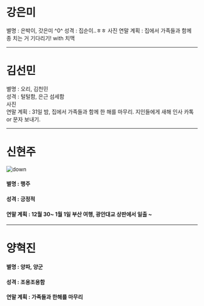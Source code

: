 # 강은미
별명 : 은박이, 갓은미 ^0^
성격 : 집순이..ㅎㅎ 
사진
연말 계획 : 집에서 가족들과 함께 종 치는 거 기다리기! with 치맥



---
# 김선민
별명 : 오리, 김천민<br />
성격 : 털털함, 은근 섬세함 <br />
사진 <br />
연말 계획 : 31일 밤, 집에서 가족들과 함께 한 해를 마무리. 지인들에게 새해 인사 카톡 or 문자 보내기.<br />



---
# 신현주
![down](https://user-images.githubusercontent.com/46036615/50432574-f7ed5480-0915-11e9-8409-433d713b1e2d.jpg)<br />
#### 별명 : 행주 <br /> 
#### 성격 : 긍정적<br />
#### 연말 계획 : 12월 30~ 1월 1일 부산 여행, 광안대교 상판에서 일출 ~<br />


---
# 양혁진


#### 별명 : 양파, 양군 <br />
#### 성격 : 조용조용함 <br />
#### 연말 계획 : 가족들과 한해를 마무리
